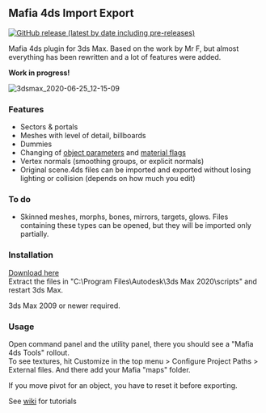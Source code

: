 ## Mafia 4ds Import Export
[![GitHub release (latest by date including pre-releases)](https://img.shields.io/github/v/release/pudingus/mafia-4ds-import-export?include_prereleases)](https://github.com/pudingus/mafia-4ds-import-export/releases)

Mafia 4ds plugin for 3ds Max. Based on the work by Mr F, but almost everything has been rewritten and a lot of features were added.  

**Work in progress!**  

![3dsmax_2020-06-25_12-15-09](https://user-images.githubusercontent.com/39903631/85701543-c8233680-b6dd-11ea-992c-d84cce7cb50a.jpg)

### Features
- Sectors & portals
- Meshes with level of detail, billboards
- Dummies
- Changing of [object parameters](https://user-images.githubusercontent.com/39903631/85778105-8668af00-b722-11ea-999c-7ccf81775a53.png) and [material flags](https://user-images.githubusercontent.com/39903631/84805351-67706b80-b004-11ea-846a-2d633223620a.png)
- Vertex normals (smoothing groups, or explicit normals)
- Original scene.4ds files can be imported and exported without losing lighting or collision (depends on how much you edit)

### To do
- Skinned meshes, morphs, bones, mirrors, targets, glows. Files containing these types can be opened, but they will be imported only partially. 


### Installation
[Download here](https://github.com/pudingus/mafia-4ds-import-export/releases)  
Extract the files in "C:\Program Files\Autodesk\3ds Max 2020\scripts" and restart 3ds Max.

3ds Max 2009 or newer required. 

### Usage
Open command panel and the utility panel, there you should see a "Mafia 4ds Tools" rollout.  
To see textures, hit Customize in the top menu > Configure Project Paths > External files. And there add your Mafia "maps" folder.

If you move pivot for an object, you have to reset it before exporting.

See [wiki](https://github.com/pudingus/mafia-4ds-import-export/wiki) for tutorials
